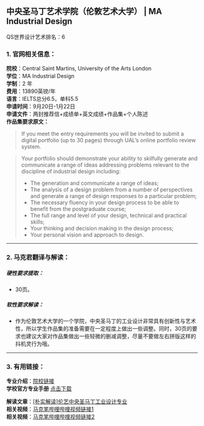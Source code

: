 ## 中央圣马丁艺术学院（伦敦艺术大学） | MA Industrial Design

QS世界设计艺术排名：6  

### 1. 官网相关信息：

**院校**：Central Saint Martins, University of the Arts London  
**学位**：MA Industrial Design  
**学制**：2 年  
**费用**：13890英镑/年  
**语言**：IELTS总分6.5，单科5.5  
**申请时间**：9月20日-1月22日  
**申请文件**：两封推荐信+成绩单+英文成绩+作品集+个人陈述  
**作品集要求原文：**   

> If you meet the entry requirements you will be invited to submit a digital portfolio (up to 30 pages) through UAL’s online portfolio review system.

> Your portfolio should demonstrate your ability to skilfully generate and communicate a range of ideas addressing problems relevant to the discipline of industrial design including:
> - The generation and communicate a range of ideas;
> - The analysis of a design problem from a number of perspectives and generate a range of design responses to a particular problem;
> - The necessary fluency in your design process to be able to benefit from the postgraduate course;
> - The full range and level of your design, technical and practical skills;
> - Your thinking and decision making in the design process;
> - Your personal vision and approach to design.



---


### 2. 马克君翻译与解读：

##### 硬性要求提取：
- 30页。

##### 软性要求解读：
- 作为伦敦艺术大学的一个学院，中央圣马丁的工业设计非常具有创新性与艺术性，所以学生作品集的准备需要在一定程度上做出一些调整。同时，30页的要求也建议大家对作品集做出一些轻微的删减调整，尽量不要做左右拼版这样的抖机灵行为哦。


---


### 3. 有用链接：

**专业介绍**：[院校链接](http://www.arts.ac.uk/csm/courses/postgraduate/ma-industrial-design/)  
**学校官方专业手册** [点击下载](http://www.arts.ac.uk/media/arts/colleges/csm/courses/programme-specification-2018-19/CSM-MA-Industrial-Design-Programme-Specification_201819-Entry.pdf)

**解读文章**：[[朴实解读]伦艺中央圣马丁工业设计专业](http://www.makebi.net/27647.html)   
**相关视频**：[马克笔哔哩哔哩视频链接1](https://www.bilibili.com/video/av22601238)  
**相关视频**：[马克笔哔哩哔哩视频链接2](https://www.bilibili.com/video/av22637544)

